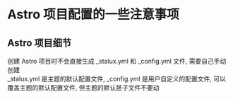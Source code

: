 #  Astro 项目配置的一些注意事项
## Astro 项目细节
创建 Astro 项目时不会直接生成 _stalux.yml 和 _config.yml 文件, 需要自己手动创建   
_stalux.yml 是主题的默认配置文件, _config.yml 是用户自定义的配置文件, 可以覆盖主题的默认配置文件, 但主题的默认胚子文件不要动
